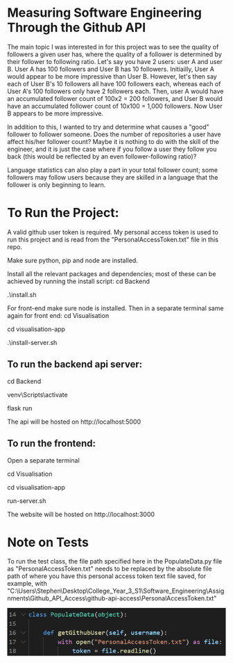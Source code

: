 # Measuring Software Engineering Through the Github API
The main topic I was interested in for this project was to see the quality of followers a given user has, where the quality of a follower is determined by their follower to following ratio. Let's say you have 2 users: user A and user B. User A has 100 followers and User B has 10 followers. Initiailly, User A would appear to be more impressive than User B. However, let's then say each of User B's 10 followers all have 100 followers each, whereas each of User A's 100 followers only have 2 followers each. Then, user A would have an accumulated follower count of 100x2 = 200 followers, and User B would have an accumulated follower count of 10x100 = 1,000 followers. Now User B appears to be more impressive.


In addition to this, I wanted to try and determine what causes a "good" follower to follower someone. Does the number of repositories a user have affect his/her follower count? Maybe it is nothing to do with the skill of the engineer, and it is just the case where if you follow a user they follow you back (this would be reflected by an even follower-following ratio)?


Language statistics can also play a part in your total follower count; some followers may follow users because they are skilled in a language that the follower is only beginning to learn.


# To Run the Project:
A valid github user token is required. My personal access token is used to run this project and is read from the "PersonalAccessToken.txt" file in this repo.

Make sure python, pip and node are installed.

Install all the relevant packages and dependencies; most of these can be achieved by running the install script:
cd Backend

.\install.sh


For front-end make sure node is installed.
Then in a separate terminal same again for front end:
cd Visualisation

cd visualisation-app

.\install-server.sh

## To run the backend api server:
cd Backend

venv\Scripts\activate

flask run


The api will be hosted on http://localhost:5000

## To run the frontend:
Open a separate terminal

cd Visualisation

cd visualisation-app

run-server.sh


The website will be hosted on http://localhost:3000


# Note on Tests
To run the test class, the file path specified here in the PopulateData.py file as "PersonalAccessToken.txt" needs to be replaced by the absolute file path of where you have this personal access token text file saved, for example, with "C:\Users\Stephen\Desktop\College_Year_3_S1\Software_Engineering\Assignments\Github_API_Access\github-api-access\PersonalAccessToken.txt"

![Screenshot of instructions for running unit tests](https://github.com/SteDavis20/github-api-access/blob/main/testing_instruction.png?raw=true)
